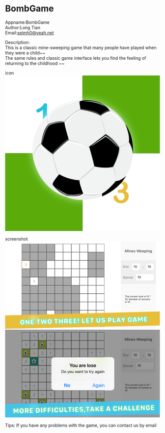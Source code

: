 # BombGame
Appname:BombGame<br/>
Author:Long Tian<br/>
Email:seimh0@yeah.net<br/>

Description:<br/>
This is a classic mine-sweeping game that many people have played when they were a child~~ <br/>
The same rules and classic game interface lets you find the feeling of returning to the childhood ~~

icon<br/>
![image](https://github.com/2219599254/BombGame/blob/master/image/icon_start2.png)

screenshot<br/>
![image](https://github.com/2219599254/BombGame/blob/master/image/page1.png)
<br/>
![image](https://github.com/2219599254/BombGame/blob/master/image/page2.png)

Tips:
If you have any problems with the game, you can contact us by email
